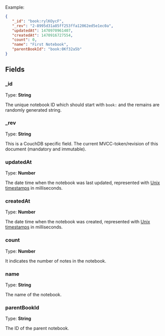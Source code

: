 Example:

```JSON
{
   "_id": "book:rylKOycF",
   "_rev": "2-8995d31a85ff253ffa12062ed5e1ec0a",
   "updatedAt": 1470970961407,
   "createdAt": 1470916727554,
   "count": 0,
   "name": "First Notebook",
   "parentBookId": "book:0Kf32a5b"
}
```

## Fields

### _id

Type: **String**

The unique notebook ID which should start with `book:` and the remains are randomly generated string.

### _rev

Type: **String**

This is a CouchDB specific field.
The current MVCC-token/revision of this document (mandatory and immutable).

### updatedAt

Type: **Number**

The date time when the notebook was last updated, represented with [Unix timestamps](http://www.unixtimestamp.com/) in milliseconds.

### createdAt

Type: **Number**

The date time when the notebook was created, represented with [Unix timestamps](http://www.unixtimestamp.com/) in milliseconds.

### count

Type: **Number**

It indicates the number of notes in the notebook.

### name

Type: **String**

The name of the notebook.

### parentBookId

Type: **String**

The ID of the parent notebook.
